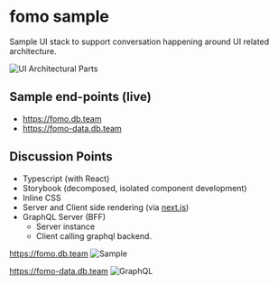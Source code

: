 # fomo sample

Sample UI stack to support conversation happening around UI related architecture.

![UI Architectural Parts](https://user-images.githubusercontent.com/185555/35255403-b8078816-0053-11e8-8dc6-9a1ae33d6aaa.png)

## Sample end-points (live)

* https://fomo.db.team
* https://fomo-data.db.team

## Discussion Points

* Typescript (with React)
* Storybook (decomposed, isolated component development)
* Inline CSS
* Server and Client side rendering (via [next.js](https://github.com/zeit/next.js/))
* GraphQL Server (BFF)
  * Server instance
  * Client calling graphql backend.

https://fomo.db.team
![Sample](https://user-images.githubusercontent.com/185555/35254815-cbc7e768-0050-11e8-8f76-8578aecdf9ed.png)

https://fomo-data.db.team
![GraphQL](https://user-images.githubusercontent.com/185555/35254860-0247928e-0051-11e8-8463-6a876d3ef9e1.png)

